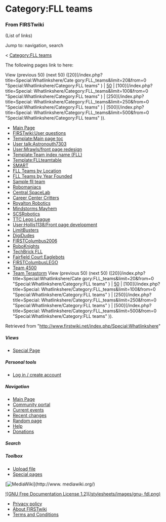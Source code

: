 # Category:FLL teams

### From FIRSTwiki

(List of links)

Jump to: navigation, search

&lt; [Category:FLL teams](/index.php?title=Category:FLL_teams&redirect=no
"Category:FLL teams" )  

The following pages link to here:

View (previous 50) (next 50) ([20](/index.php?title=Special:Whatlinkshere/Cate
gory:FLL_teams&limit=20&from=0 "Special:Whatlinkshere/Category:FLL teams" ) |
[50](/index.php?title=Special:Whatlinkshere/Category:FLL_teams&limit=50&from=0
"Special:Whatlinkshere/Category:FLL teams" ) | [100](/index.php?title=Special:
Whatlinkshere/Category:FLL_teams&limit=100&from=0
"Special:Whatlinkshere/Category:FLL teams" ) | [250](/index.php?title=Special:
Whatlinkshere/Category:FLL_teams&limit=250&from=0
"Special:Whatlinkshere/Category:FLL teams" ) | [500](/index.php?title=Special:
Whatlinkshere/Category:FLL_teams&limit=500&from=0
"Special:Whatlinkshere/Category:FLL teams" )).

  * [Main Page](/index.php/Main_Page "Main Page" )
  * [FIRSTwiki:User questions](/index.php/FIRSTwiki:User_questions "FIRSTwiki:User questions" )
  * [Template:Main page toc](/index.php/Template:Main_page_toc "Template:Main page toc" )
  * [User talk:Astronouth7303](/index.php/User_talk:Astronouth7303 "User talk:Astronouth7303" )
  * [User:Mrawls/front page redesign](/index.php/User:Mrawls/front_page_redesign "User:Mrawls/front page redesign" )
  * [Template:Team index name (FLL)](/index.php/Template:Team_index_name_%28FLL%29 "Template:Team index name \(FLL\)" )
  * [Template:FLLteamtable](/index.php/Template:FLLteamtable "Template:FLLteamtable" )
  * [SMART](/index.php/SMART "SMART" )
  * [FLL Teams by Location](/index.php/FLL_Teams_by_Location "FLL Teams by Location" )
  * [FLL Teams by Year Founded](/index.php/FLL_Teams_by_Year_Founded "FLL Teams by Year Founded" )
  * [Sample fll team](/index.php/Sample_fll_team "Sample fll team" )
  * [Robomaniacs](/index.php/Robomaniacs "Robomaniacs" )
  * [Central SpaceLab](/index.php/Central_SpaceLab "Central SpaceLab" )
  * [Career Center Critters](/index.php/Career_Center_Critters "Career Center Critters" )
  * [Royalton Robotics](/index.php/Royalton_Robotics "Royalton Robotics" )
  * [Mindstorms Mayhem](/index.php/Mindstorms_Mayhem "Mindstorms Mayhem" )
  * [SCSRobotics](/index.php/SCSRobotics "SCSRobotics" )
  * [TTC Lego League](/index.php/TTC_Lego_League "TTC Lego League" )
  * [User:Hollis1138/Front page development](/index.php/User:Hollis1138/Front_page_development "User:Hollis1138/Front page development" )
  * [LimitBusters](/index.php/LimitBusters "LimitBusters" )
  * [DigiDudes](/index.php/DigiDudes "DigiDudes" )
  * [FIRSTColumbus2006](/index.php/FIRSTColumbus2006 "FIRSTColumbus2006" )
  * [RoboKnights](/index.php/RoboKnights "RoboKnights" )
  * [TechBrick FLL](/index.php/TechBrick_FLL "TechBrick FLL" )
  * [Fairfield Court Eaglebots](/index.php/Fairfield_Court_Eaglebots "Fairfield Court Eaglebots" )
  * [FIRSTColumbusLEGO](/index.php/FIRSTColumbusLEGO "FIRSTColumbusLEGO" )
  * [Team 4500](/index.php/Team_4500 "Team 4500" )
  * [Team Terastorm](/index.php/Team_Terastorm "Team Terastorm" )
View (previous 50) (next 50) ([20](/index.php?title=Special:Whatlinkshere/Cate
gory:FLL_teams&limit=20&from=0 "Special:Whatlinkshere/Category:FLL teams" ) |
[50](/index.php?title=Special:Whatlinkshere/Category:FLL_teams&limit=50&from=0
"Special:Whatlinkshere/Category:FLL teams" ) | [100](/index.php?title=Special:
Whatlinkshere/Category:FLL_teams&limit=100&from=0
"Special:Whatlinkshere/Category:FLL teams" ) | [250](/index.php?title=Special:
Whatlinkshere/Category:FLL_teams&limit=250&from=0
"Special:Whatlinkshere/Category:FLL teams" ) | [500](/index.php?title=Special:
Whatlinkshere/Category:FLL_teams&limit=500&from=0
"Special:Whatlinkshere/Category:FLL teams" )).

Retrieved from "<http://www.firstwiki.net/index.php/Special:Whatlinkshere>"

##### Views

  * [Special Page](/index.php/Special:Whatlinkshere/Category:FLL_teams)

##### Personal tools

  * [Log in / create account](/index.php?title=Special:Userlogin&returnto=Special:Whatlinkshere)

[](/index.php/Main_Page "Main Page" )

##### Navigation

  * [Main Page](/index.php/Main_Page)
  * [Community portal](/index.php/FIRSTwiki:Community_portal)
  * [Current events](/index.php/Current_events)
  * [Recent changes](/index.php/Special:Recentchanges)
  * [Random page](/index.php/Special:Random)
  * [Help](/index.php/Help:Contents)
  * [Donations](/index.php/FIRSTwiki:Site_support)

##### Search



##### Toolbox

  * [Upload file](/index.php/Special:Upload)
  * [Special pages](/index.php/Special:Specialpages)

[![MediaWiki](/skins/common/images/poweredby_mediawiki_88x31.png)](http://www.
mediawiki.org/)

[![GNU Free Documentation License 1.2](/stylesheets/images/gnu-
fdl.png)](http://www.gnu.org/copyleft/fdl.html)

  * [Privacy policy](/index.php/FIRSTwiki:Privacy_policy "FIRSTwiki:Privacy policy" )
  * [About FIRSTwiki](/index.php/FIRSTwiki:About "FIRSTwiki:About" )
  * [Terms and Conditions](/index.php/FIRSTwiki:Terms_and_conditions "FIRSTwiki:Terms and conditions" )

